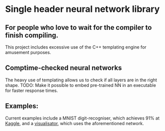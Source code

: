 # Single header neural network library

## For people who love to wait for the compiler to finish compiling.
This project includes excessive use of the C++ templating engine for amusement purposes.

## Comptime-checked neural networks
The heavy use of templating allows us to check if all layers are in the right shape.
TODO: Make it possible to embed pre-trained NN in an executable for faster response times.

## Examples:
Current examples include a MNIST digit-recogniser, which achieves 91% at [Kaggle](https://www.kaggle.com/c/digit-recognizer), and a [visualisator](https://nenasko1.github.io/digit-recogniser-demo/), which uses the aforementioned network.

